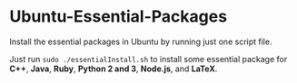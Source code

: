 # Ubuntu-Essential-Packages
Install the essential packages in Ubuntu by running just one script file.

Just run `sudo ./essentialInstall.sh` to install some essential package for **C++**, **Java**, **Ruby**, **Python 2 and 3**, **Node.js**, and **LaTeX**. 
